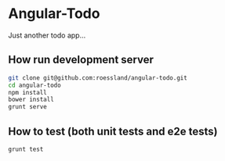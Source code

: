 # Angular-Todo

Just another todo app...

## How run development server
``` bash
git clone git@github.com:roessland/angular-todo.git
cd angular-todo
npm install
bower install
grunt serve
```
## How to test (both unit tests and e2e tests)
``` bash
grunt test
```
